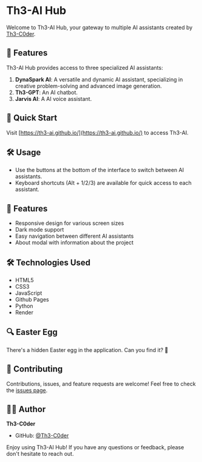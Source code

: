 # Th3-AI Hub

Welcome to Th3-AI Hub, your gateway to multiple AI assistants created by [Th3-C0der](https://github.com/Th3-C0der).

## 🤖 Features

Th3-AI Hub provides access to three specialized AI assistants:

1. **DynaSpark AI**: A versatile and dynamic AI assistant, specializing in creative problem-solving and advanced image generation.
2. **Th3-GPT**: An AI chatbot.
3. **Jarvis AI**: A AI voice assistant.

## 🚀 Quick Start

Visit [https://th3-ai.github.io/](https://th3-ai.github.io/) to access Th3-AI.

## 🛠️ Usage

- Use the buttons at the bottom of the interface to switch between AI assistants.
- Keyboard shortcuts (Alt + 1/2/3) are available for quick access to each assistant.

## 🎨 Features

- Responsive design for various screen sizes
- Dark mode support
- Easy navigation between different AI assistants
- About modal with information about the project

## 🛠️ Technologies Used

- HTML5
- CSS3
- JavaScript
- Github Pages
- Python
- Render

## 🔍 Easter Egg

There's a hidden Easter egg in the application. Can you find it? 🥚

## 🤝 Contributing

Contributions, issues, and feature requests are welcome! Feel free to check the [issues page](https://github.com/Th3-AI/Th3-AI.github.io/issues).

## 👨‍💻 Author

**Th3-C0der**

- GitHub: [@Th3-C0der](https://github.com/Th3-C0der)

Enjoy using Th3-AI Hub! If you have any questions or feedback, please don't hesitate to reach out.
